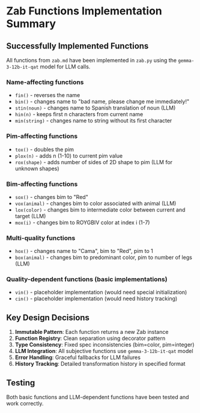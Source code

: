 # Zab Functions Implementation Summary

## Successfully Implemented Functions

All functions from `zab.md` have been implemented in `zab.py` using the `gemma-3-12b-it-qat` model for LLM calls.

### Name-affecting functions
- `fin()` - reverses the name
- `bin()` - changes name to "bad name, please change me immediately!"
- `stin(noun)` - changes name to Spanish translation of noun (LLM)
- `hin(n)` - keeps first n characters from current name
- `min(string)` - changes name to string without its first character

### Pim-affecting functions
- `tox()` - doubles the pim
- `plox(n)` - adds n (1-10) to current pim value
- `rox(shape)` - adds number of sides of 2D shape to pim (LLM for unknown shapes)

### Bim-affecting functions
- `sox()` - changes bim to "Red"
- `vox(animal)` - changes bim to color associated with animal (LLM)
- `lox(color)` - changes bim to intermediate color between current and target (LLM)
- `mox(i)` - changes bim to ROYGBIV color at index i (1-7)

### Multi-quality functions
- `hox()` - changes name to "Cama", bim to "Red", pim to 1
- `box(animal)` - changes bim to predominant color, pim to number of legs (LLM)

### Quality-dependent functions (basic implementations)
- `vin()` - placeholder implementation (would need special initialization)
- `cin()` - placeholder implementation (would need history tracking)

## Key Design Decisions

1. **Immutable Pattern**: Each function returns a new Zab instance
2. **Function Registry**: Clean separation using decorator pattern
3. **Type Consistency**: Fixed spec inconsistencies (bim=color, pim=integer)
4. **LLM Integration**: All subjective functions use `gemma-3-12b-it-qat` model
5. **Error Handling**: Graceful fallbacks for LLM failures
6. **History Tracking**: Detailed transformation history in specified format

## Testing

Both basic functions and LLM-dependent functions have been tested and work correctly.
